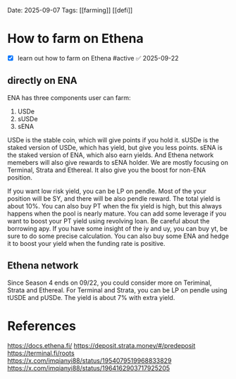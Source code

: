 Date: 2025-09-07
Tags: [[farming]] [[defi]]

# How to farm on Ethena

- [x] learn out how to farm on Ethena #active ✅ 2025-09-22

## directly on ENA

ENA has three components user can farm:
1. USDe
2. sUSDe
3. sENA

USDe is the stable coin, which will give points if you hold it.
sUSDe is the staked version of USDe, which has yield, but give you less points.
sENA is the staked version of ENA, which also earn yields. And Ethena network memebers will also give rewards to sENA holder. We are mostly focusing on Terminal, Strata and Ethereal. It also give you the boost for non-ENA position.


If you want low risk yield, you can be LP on pendle. Most of the your position will be SY, and there will be also pendle reward. The total yield is about 10%.
You can also buy PT when the fix yield is high, but this always happens when the pool is nearly mature. 
You can add some leverage if you want to boost your PT yield using revolving loan. Be careful about the borrowing apy.
If you have some insight of the iy and uy, you can buy yt, be sure to do some precise calculation. 
You can also buy some ENA and hedge it to boost your yield when the funding rate is positive.

## Ethena network

Since Season 4 ends on 09/22, you could consider more on Teriminal, Strata and Ethereal. For Terminal and Strata, you can be LP on pendle using tUSDE and pUSDe. The yield is about 7% with extra yield.



# References
https://docs.ethena.fi/
https://deposit.strata.money/#/predeposit
https://terminal.fi/roots
https://x.com/imqianyi88/status/1954079519968833829
https://x.com/imqianyi88/status/1964162903717925205